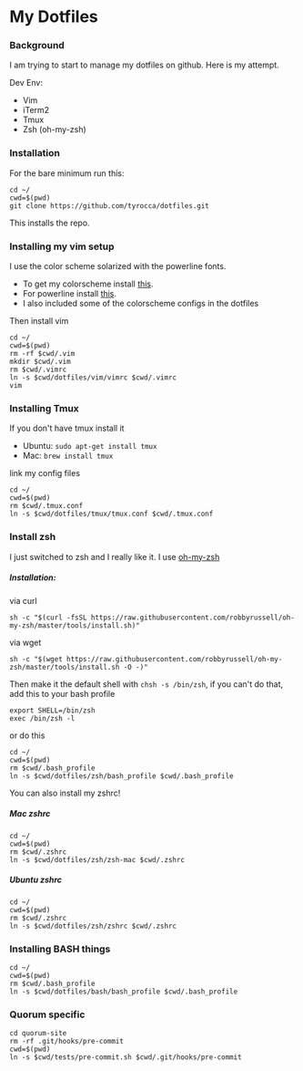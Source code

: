 # My Dotfiles

### Background
I am trying to start to manage my dotfiles on github. Here is my attempt.

Dev Env:
- Vim
- iTerm2
- Tmux
- Zsh (oh-my-zsh)

### Installation
For the bare minimum run this:
```
cd ~/
cwd=$(pwd)
git clone https://github.com/tyrocca/dotfiles.git
```
This installs the repo.

### Installing my vim setup
I use the color scheme solarized with the powerline fonts. 
- To get my colorscheme install [this](http://ethanschoonover.com/solarized).
- For powerline install [this](https://github.com/powerline/fonts).
- I also included some of the colorscheme configs in the dotfiles

Then install vim
```
cd ~/
cwd=$(pwd)
rm -rf $cwd/.vim
mkdir $cwd/.vim
rm $cwd/.vimrc
ln -s $cwd/dotfiles/vim/vimrc $cwd/.vimrc
vim
```

### Installing Tmux
If you don't have tmux install it
- Ubuntu: `sudo apt-get install tmux`
- Mac: `brew install tmux`

link my config files
```
cd ~/
cwd=$(pwd)
rm $cwd/.tmux.conf
ln -s $cwd/dotfiles/tmux/tmux.conf $cwd/.tmux.conf
```

### Install zsh
I just switched to zsh and I really like it. I use [oh-my-zsh](https://github.com/robbyrussell/oh-my-zsh)

##### Installation:
via curl
```
sh -c "$(curl -fsSL https://raw.githubusercontent.com/robbyrussell/oh-my-zsh/master/tools/install.sh)"
```
via wget
```
sh -c "$(wget https://raw.githubusercontent.com/robbyrussell/oh-my-zsh/master/tools/install.sh -O -)"
```
Then make it the default shell with `chsh -s /bin/zsh`, if you can't do that, add this to your bash profile
```
export SHELL=/bin/zsh
exec /bin/zsh -l
```
or do this
```
cd ~/
cwd=$(pwd)
rm $cwd/.bash_profile
ln -s $cwd/dotfiles/zsh/bash_profile $cwd/.bash_profile
```

You can also install my zshrc!
##### Mac zshrc
```
cd ~/
cwd=$(pwd)
rm $cwd/.zshrc
ln -s $cwd/dotfiles/zsh/zsh-mac $cwd/.zshrc
```

##### Ubuntu zshrc
```
cd ~/
cwd=$(pwd)
rm $cwd/.zshrc
ln -s $cwd/dotfiles/zsh/zshrc $cwd/.zshrc
```

### Installing BASH things
```
cd ~/
cwd=$(pwd)
rm $cwd/.bash_profile
ln -s $cwd/dotfiles/bash/bash_profile $cwd/.bash_profile
```


### Quorum specific
```
cd quorum-site
rm -rf .git/hooks/pre-commit
cwd=$(pwd)
ln -s $cwd/tests/pre-commit.sh $cwd/.git/hooks/pre-commit
```
